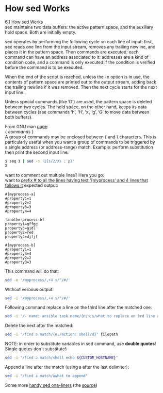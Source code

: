 # How sed Works
[6.1 How sed Works](https://www.gnu.org/software/sed/manual/sed.html#Execution-Cycle)   
sed maintains two data buffers: the active pattern space, and the auxiliary hold space. Both are initially empty.

sed operates by performing the following cycle on each line of input: first, sed reads one line from the input stream, removes any trailing newline, and places it in the pattern space. Then commands are executed; each command can have an address associated to it: addresses are a kind of condition code, and a command is only executed if the condition is verified before the command is to be executed.

When the end of the script is reached, unless the -n option is in use, the contents of pattern space are printed out to the output stream, adding back the trailing newline if it was removed. Then the next cycle starts for the next input line.

Unless special commands (like ‘D’) are used, the pattern space is deleted between two cycles. The hold space, on the other hand, keeps its data between cycles (see commands ‘h’, ‘H’, ‘x’, ‘g’, ‘G’ to move data between both buffers).


From GNU man [page](https://www.gnu.org/software/sed/manual/sed.html#Overview):  
{ *commands* }  
A group of commands may be enclosed between { and } characters. This is particularly useful when you want a group of commands to be triggered by a single address (or address-range) match.
Example: perform substitution then print the second input line:
```sh
$ seq 3 | sed -n '2{s/2/X/ ; p}'
X
```

want to comment out multiple lines? Here you go:  
want to [prefix # to all the lines having text \'\[myprocess\' and 4 lines that follows it](https://stackoverflow.com/questions/11703900/sed-comment-a-matching-line-and-x-lines-after-it) expected output:  
```
#[myprocess-a]
#property1=1
#property2=2
#property3=3
#property4=4

[anotherprocess-b]
property1=gffgg
property3=gjdl
property2=red
property4=djfjf

#[myprocess-b]
#property1=1
#property4=4
#property2=2
#property3=3
```
This command will do that:  
```sh
sed -e '/myprocess/,+4 s/^/#/' 
```
Without verbous output:  
```sh
sed -i '/myprocess/,+4 s/^/#/' 
```
Following command replace a line on the third line after the matched one:  
```sh
sed -i '/- name: ansible task name/{n;n;s/what to replace on 3rd line after the first match/replace with/}' filepath
```

Delete the next after the matched:
```sh
sed -i '/find a match/{n;/action: shell/d}' filepath
```

NOTE: in order to substitute variables in sed command, use **double quotes**! Single quotes don't substitute!:  
```sh
sed -i "/find a match/shell echo ${CUSTOM_HOSTNAME}"
```
Append a line after the match (using a after the last delimiter):
```sh
sed -i "/find a match/awhat to append"
```

Some more [handy sed one-liners](https://github.com/grelaxus/notes-pub/blob/master/shell-notes/SED_handy_one-liners.html) (the [source](https://edoras.sdsu.edu/doc/sed-oneliners.html))

